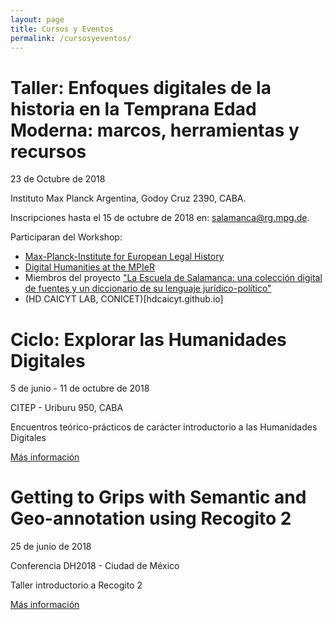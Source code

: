 ```yaml
---
layout: page
title: Cursos y Eventos
permalink: /cursosyeventos/
---
```


# Taller: Enfoques digitales de la historia en la Temprana Edad Moderna: marcos, herramientas y recursos

23 de Octubre de 2018

Instituto Max Planck Argentina, Godoy Cruz 2390, CABA.

Inscripciones hasta el 15 de octubre de 2018 en: [salamanca@rg.mpg.de](salamanca@rg.mpg.de).

Participaran del Workshop:

* [Max-Planck-Institute for European Legal History](https://www.rg.mpg.de/en) 
* [Digital Humanities at the MPIeR](https://www.rg.mpg.de/1490170/digital_humanities)
* Miembros del proyecto ["La Escuela de Salamanca: una colección digital de fuentes y un diccionario de su lenguaje jurídico-político"](https://www.salamanca.school/en/index.html)
* (HD CAICYT LAB, CONICET)[hdcaicyt.github.io]


# Ciclo: Explorar las Humanidades Digitales

5 de junio - 11 de octubre de 2018

CITEP - Uriburu 950, CABA

Encuentros teórico-prácticos de carácter introductorio a las Humanidades Digitales

[Más información](http://citep.rec.uba.ar/explorar-hd/)


# Getting to Grips with Semantic and Geo-annotation using Recogito 2

25 de junio de 2018

Conferencia DH2018 - Ciudad de México

Taller introductorio a Recogito 2

[Más información](https://dh2018.adho.org/talleres/)

